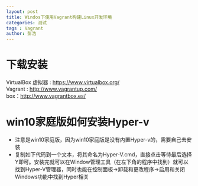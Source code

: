 ```yaml
---
layout: post
title: Windos下使用Vagrant构建Linux开发环境
categories: 测试
tags : Vagrant
author: 彭浩
---
```

# 下载安装
 VirtualBox 虚拟器 : https://www.virtualbox.org/  
 Vagrant : http://www.vagrantup.com/  
 box：http://www.vagrantbox.es/  


# win10家庭版如何安装Hyper-v
* 注意是win10家庭版，因为win10家庭版是没有内置Hyper-v的，需要自己去安装
* 复制如下代码到一个文本，将其命名为Hyper-V.cmd，直接点击等待最后选择Y即可。安装完就可以在Window管理工具（在左下角的程序中找到）就可以找到Hyper-V管理器，同时也能在控制面板->卸载和更改程序->启用和关闭Windows功能中找到Hyper相关